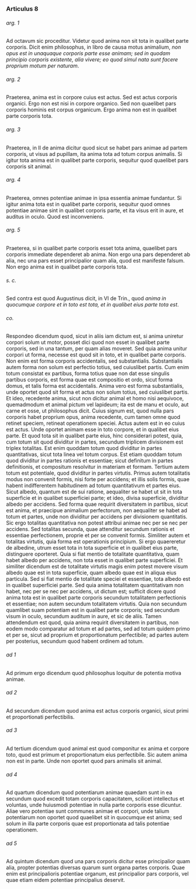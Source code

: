 ### Articulus 8

###### arg. 1
Ad octavum sic proceditur. Videtur quod anima non sit tota in qualibet parte corporis. Dicit enim philosophus, in libro de causa motus animalium, *non opus est in unaquaque corporis parte esse animam; sed in quodam principio corporis existente, alia vivere; eo quod simul nata sunt facere proprium motum per naturam*.

###### arg. 2
Praeterea, anima est in corpore cuius est actus. Sed est actus corporis organici. Ergo non est nisi in corpore organico. Sed non quaelibet pars corporis hominis est corpus organicum. Ergo anima non est in qualibet parte corporis tota.

###### arg. 3
Praeterea, in II de anima dicitur quod sicut se habet pars animae ad partem corporis, ut visus ad pupillam, ita anima tota ad totum corpus animalis. Si igitur tota anima est in qualibet parte corporis, sequitur quod quaelibet pars corporis sit animal.

###### arg. 4
Praeterea, omnes potentiae animae in ipsa essentia animae fundantur. Si igitur anima tota est in qualibet parte corporis, sequitur quod omnes potentiae animae sint in qualibet corporis parte, et ita visus erit in aure, et auditus in oculo. Quod est inconveniens.

###### arg. 5
Praeterea, si in qualibet parte corporis esset tota anima, quaelibet pars corporis immediate dependeret ab anima. Non ergo una pars dependeret ab alia, nec una pars esset principalior quam alia, quod est manifeste falsum. Non ergo anima est in qualibet parte corporis tota.

###### s. c.
Sed contra est quod Augustinus dicit, in VI de Trin., quod *anima in quocumque corpore et in toto est tota, et in qualibet eius parte tota est*.

###### co.
Respondeo dicendum quod, sicut in aliis iam dictum est, si anima uniretur corpori solum ut motor, posset dici quod non esset in qualibet parte corporis, sed in una tantum, per quam alias moveret. Sed quia anima unitur corpori ut forma, necesse est quod sit in toto, et in qualibet parte corporis. Non enim est forma corporis accidentalis, sed substantialis. Substantialis autem forma non solum est perfectio totius, sed cuiuslibet partis. Cum enim totum consistat ex partibus, forma totius quae non dat esse singulis partibus corporis, est forma quae est compositio et ordo, sicut forma domus, et talis forma est accidentalis. Anima vero est forma substantialis, unde oportet quod sit forma et actus non solum totius, sed cuiuslibet partis. Et ideo, recedente anima, sicut non dicitur animal et homo nisi aequivoce, quemadmodum et animal pictum vel lapideum; ita est de manu et oculo, aut carne et osse, ut philosophus dicit. Cuius signum est, quod nulla pars corporis habet proprium opus, anima recedente, cum tamen omne quod retinet speciem, retineat operationem speciei. Actus autem est in eo cuius est actus. Unde oportet animam esse in toto corpore, et in qualibet eius parte. Et quod tota sit in qualibet parte eius, hinc considerari potest, quia, cum totum sit quod dividitur in partes, secundum triplicem divisionem est triplex totalitas. Est enim quoddam totum quod dividitur in partes quantitativas, sicut tota linea vel totum corpus. Est etiam quoddam totum quod dividitur in partes rationis et essentiae; sicut definitum in partes definitionis, et compositum resolvitur in materiam et formam. Tertium autem totum est potentiale, quod dividitur in partes virtutis. Primus autem totalitatis modus non convenit formis, nisi forte per accidens; et illis solis formis, quae habent indifferentem habitudinem ad totum quantitativum et partes eius. Sicut albedo, quantum est de sui ratione, aequaliter se habet ut sit in tota superficie et in qualibet superficiei parte; et ideo, divisa superficie, dividitur albedo per accidens. Sed forma quae requirit diversitatem in partibus, sicut est anima, et praecipue animalium perfectorum, non aequaliter se habet ad totum et partes, unde non dividitur per accidens per divisionem quantitatis. Sic ergo totalitas quantitativa non potest attribui animae nec per se nec per accidens. Sed totalitas secunda, quae attenditur secundum rationis et essentiae perfectionem, proprie et per se convenit formis. Similiter autem et totalitas virtutis, quia forma est operationis principium. Si ergo quaereretur de albedine, utrum esset tota in tota superficie et in qualibet eius parte, distinguere oporteret. Quia si fiat mentio de totalitate quantitativa, quam habet albedo per accidens, non tota esset in qualibet parte superficiei. Et similiter dicendum est de totalitate virtutis magis enim potest movere visum albedo quae est in tota superficie, quam albedo quae est in aliqua eius particula. Sed si fiat mentio de totalitate speciei et essentiae, tota albedo est in qualibet superficiei parte. Sed quia anima totalitatem quantitativam non habet, nec per se nec per accidens, ut dictum est; sufficit dicere quod anima tota est in qualibet parte corporis secundum totalitatem perfectionis et essentiae; non autem secundum totalitatem virtutis. Quia non secundum quamlibet suam potentiam est in qualibet parte corporis; sed secundum visum in oculo, secundum auditum in aure, et sic de aliis. Tamen attendendum est quod, quia anima requirit diversitatem in partibus, non eodem modo comparatur ad totum et ad partes, sed ad totum quidem primo et per se, sicut ad proprium et proportionatum perfectibile; ad partes autem per posterius, secundum quod habent ordinem ad totum.

###### ad 1
Ad primum ergo dicendum quod philosophus loquitur de potentia motiva animae.

###### ad 2
Ad secundum dicendum quod anima est actus corporis organici, sicut primi et proportionati perfectibilis.

###### ad 3
Ad tertium dicendum quod animal est quod componitur ex anima et corpore toto, quod est primum et proportionatum eius perfectibile. Sic autem anima non est in parte. Unde non oportet quod pars animalis sit animal.

###### ad 4
Ad quartum dicendum quod potentiarum animae quaedam sunt in ea secundum quod excedit totam corporis capacitatem, scilicet intellectus et voluntas, unde huiusmodi potentiae in nulla parte corporis esse dicuntur. Aliae vero potentiae sunt communes animae et corpori, unde talium potentiarum non oportet quod quaelibet sit in quocumque est anima; sed solum in illa parte corporis quae est proportionata ad talis potentiae operationem.

###### ad 5
Ad quintum dicendum quod una pars corporis dicitur esse principalior quam alia, propter potentias diversas quarum sunt organa partes corporis. Quae enim est principalioris potentiae organum, est principalior pars corporis, vel quae etiam eidem potentiae principalius deservit.

